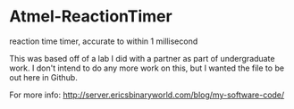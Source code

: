 Atmel-ReactionTimer
===================

 reaction time timer, accurate to within 1 millisecond

This was based off of a lab I did with a partner as part of undergraduate work. I don't intend to do any more work on this, but I wanted the file to be out here in Github.

For more info: http://server.ericsbinaryworld.com/blog/my-software-code/
